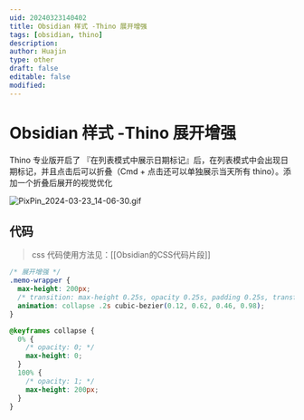 ```yaml
---
uid: 20240323140402
title: Obsidian 样式 -Thino 展开增强
tags: [obsidian, thino]
description: 
author: Huajin
type: other
draft: false
editable: false
modified: 
---
```


# Obsidian 样式 -Thino 展开增强

Thino 专业版开启了 『在列表模式中展示日期标记』后，在列表模式中会出现日期标记，并且点击后可以折叠（Cmd + 点击还可以单独展示当天所有 thino）。添加一个折叠后展开的视觉优化

![PixPin_2024-03-23_14-06-30.gif](https://cdn.pkmer.cn/images/PixPin_2024-03-23_14-06-30.gif!pkmer)

## 代码

> css 代码使用方法见：[[Obsidian的CSS代码片段]]

```css
/* 展开增强 */
.memo-wrapper {
  max-height: 200px;
  /* transition: max-height 0.25s, opacity 0.25s, padding 0.25s, transform 0.5s; */
  animation: collapse .2s cubic-bezier(0.12, 0.62, 0.46, 0.98);
}

@keyframes collapse {
  0% {
    /* opacity: 0; */
    max-height: 0;
  }
  100% {
    /* opacity: 1; */
    max-height: 200px;
  }
}
```